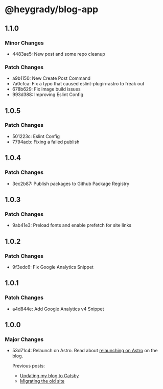 # @heygrady/blog-app

## 1.1.0

### Minor Changes

- 4483ae5: New post and some repo cleanup

### Patch Changes

- a9b1150: New Create Post Command
- 7a0cfca: Fix a typo that caused eslint-plugin-astro to freak out
- 678b629: Fix image build issues
- 993d388: Improving Eslint Config

## 1.0.5

### Patch Changes

- 501223c: Eslint Config
- 7794acb: Fixing a failed publish

## 1.0.4

### Patch Changes

- 3ec2b87: Publish packages to Github Package Registry

## 1.0.3

### Patch Changes

- 9ab41e3: Preload fonts and enable prefetch for site links

## 1.0.2

### Patch Changes

- 9f3edc6: Fix Google Analytics Snippet

## 1.0.1

### Patch Changes

- a4d844e: Add Google Analytics v4 Snippet

## 1.0.0

### Major Changes

- 53d71c4: Relaunch on Astro. Read about [relaunching on Astro](https://heygrady.com/posts/2022-08-29-relaunching-on-astro) on the blog.

  Previous posts:

  - [Updating my blog to Gatsby](https://heygrady.com/posts/2017-06-30-new-blog)
  - [Migrating the old site](https://heygrady.com/posts/2017-06-30-migrating-old-site)
